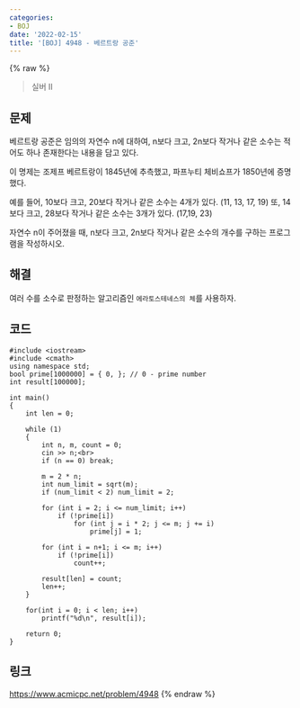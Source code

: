 ```yaml
---
categories:
- BOJ
date: '2022-02-15'
title: '[BOJ] 4948 - 베르트랑 공준'
---
```


{% raw %}
>실버 II

## 문제
베르트랑 공준은 임의의 자연수 n에 대하여, n보다 크고, 2n보다 작거나 같은 소수는 적어도 하나 존재한다는 내용을 담고 있다.

이 명제는 조제프 베르트랑이 1845년에 추측했고, 파프누티 체비쇼프가 1850년에 증명했다.

예를 들어, 10보다 크고, 20보다 작거나 같은 소수는 4개가 있다. (11, 13, 17, 19) 또, 14보다 크고, 28보다 작거나 같은 소수는 3개가 있다. (17,19, 23)

자연수 n이 주어졌을 때, n보다 크고, 2n보다 작거나 같은 소수의 개수를 구하는 프로그램을 작성하시오.

##  해결
여러 수를 소수로 판정하는 알고리즘인 `에라토스테네스의 체`를 사용하자.

## 코드
```
#include <iostream>
#include <cmath>
using namespace std;
bool prime[1000000] = { 0, }; // 0 - prime number
int result[100000];

int main()
{
	int len = 0;

	while (1)
	{
		int n, m, count = 0;
		cin >> n;<br>
		if (n == 0) break;

		m = 2 * n;
		int num_limit = sqrt(m);
		if (num_limit < 2) num_limit = 2;

		for (int i = 2; i <= num_limit; i++)
			if (!prime[i])
				for (int j = i * 2; j <= m; j += i)
					prime[j] = 1;

		for (int i = n+1; i <= m; i++)
			if (!prime[i])
				count++;

		result[len] = count;
		len++;
	}
	
	for(int i = 0; i < len; i++)
		printf("%d\n", result[i]);

	return 0;
}
```

## 링크
https://www.acmicpc.net/problem/4948
{% endraw %}
